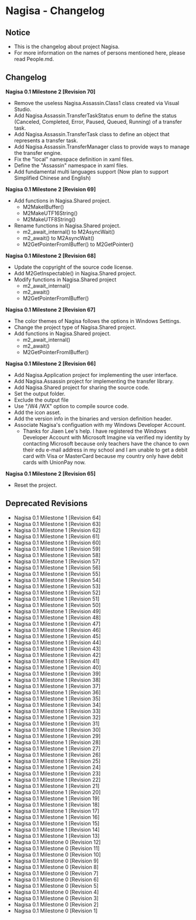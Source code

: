 ﻿# Nagisa - Changelog

## Notice
- This is the changelog about project Nagisa.
- For more information on the names of persons mentioned here, please read 
  People.md.

## Changelog

**Nagisa 0.1 Milestone 2 [Revision 70]**
- Remove the useless Nagisa.Assassin.Class1 class created via Visual Studio.
- Add Nagisa.Assassin.TransferTaskStatus enum to define the status (Canceled, 
  Completed, Error, Paused, Queued, Running) of a transfer task.
- Add Nagisa.Assassin.TransferTask class to define an object that represents a 
  transfer task.
- Add Nagisa.Assassin.TransferManager class to provide ways to manage the 
  transfer engine.
- Fix the "local" namespace definition in xaml files.
- Define the "Assassin" namespace in xaml files.
- Add fundamental multi languages support (Now plan to support Simplified 
  Chinese and English)

**Nagisa 0.1 Milestone 2 [Revision 69]** 
- Add functions in Nagisa.Shared project.
  - M2MakeIBuffer()
  - M2MakeUTF16String()
  - M2MakeUTF8String()
- Rename functions in Nagisa.Shared project.
  - m2_await_internal() to M2AsyncWait()
  - m2_await() to M2AsyncWait()
  - M2GetPointerFromIBuffer() to M2GetPointer()

**Nagisa 0.1 Milestone 2 [Revision 68]** 
- Update the copyright of the source code license.
- Add M2GetInspectable() in Nagisa.Shared project.
- Modify functions in Nagisa.Shared project
  - m2_await_internal()
  - m2_await()
  - M2GetPointerFromIBuffer()

**Nagisa 0.1 Milestone 2 [Revision 67]** 
- The color themes of Nagisa follows the options in Windows Settings.
- Change the project type of Nagisa.Shared project.
- Add functions in Nagisa.Shared project.
  - m2_await_internal()
  - m2_await()
  - M2GetPointerFromIBuffer()

**Nagisa 0.1 Milestone 2 [Revision 66]** 
- Add Nagisa.Application project for implementing the user interface.
- Add Nagisa.Assassin project for implementing the transfer library.
- Add Nagisa.Shared project for sharing the source code.
- Set the output folder.
- Exclude the output file
- Use "/W4 /WX" option to compile source code.
- Add the icon asset.
- Add the version info in the binaries and version definition header.
- Associate Nagisa's configuation with my Windows Developer Account.
  - Thanks for Jiaen Lee's help. I have registered the Windows Developer 
    Account with Microsoft Imagine via verified my identity by contacting 
    Microsoft because only teachers have the chance to own their edu e-mail 
    address in my school and I am unable to get a debit card with Visa or 
    MasterCard because my country only have debit cards with UnionPay now.

**Nagisa 0.1 Milestone 2 [Revision 65]** 
- Reset the project.

## Deprecated Revisions
- Nagisa 0.1 Milestone 1 [Revision 64]
- Nagisa 0.1 Milestone 1 [Revision 63]
- Nagisa 0.1 Milestone 1 [Revision 62]
- Nagisa 0.1 Milestone 1 [Revision 61]
- Nagisa 0.1 Milestone 1 [Revision 60]
- Nagisa 0.1 Milestone 1 [Revision 59]
- Nagisa 0.1 Milestone 1 [Revision 58]
- Nagisa 0.1 Milestone 1 [Revision 57]
- Nagisa 0.1 Milestone 1 [Revision 56]
- Nagisa 0.1 Milestone 1 [Revision 55]
- Nagisa 0.1 Milestone 1 [Revision 54]
- Nagisa 0.1 Milestone 1 [Revision 53]
- Nagisa 0.1 Milestone 1 [Revision 52]
- Nagisa 0.1 Milestone 1 [Revision 51]
- Nagisa 0.1 Milestone 1 [Revision 50]
- Nagisa 0.1 Milestone 1 [Revision 49]
- Nagisa 0.1 Milestone 1 [Revision 48]
- Nagisa 0.1 Milestone 1 [Revision 47]
- Nagisa 0.1 Milestone 1 [Revision 46]
- Nagisa 0.1 Milestone 1 [Revision 45]
- Nagisa 0.1 Milestone 1 [Revision 44]
- Nagisa 0.1 Milestone 1 [Revision 43]
- Nagisa 0.1 Milestone 1 [Revision 42]
- Nagisa 0.1 Milestone 1 [Revision 41]
- Nagisa 0.1 Milestone 1 [Revision 40]
- Nagisa 0.1 Milestone 1 [Revision 39]
- Nagisa 0.1 Milestone 1 [Revision 38]
- Nagisa 0.1 Milestone 1 [Revision 37]
- Nagisa 0.1 Milestone 1 [Revision 36]
- Nagisa 0.1 Milestone 1 [Revision 35]
- Nagisa 0.1 Milestone 1 [Revision 34]
- Nagisa 0.1 Milestone 1 [Revision 33]
- Nagisa 0.1 Milestone 1 [Revision 32]
- Nagisa 0.1 Milestone 1 [Revision 31]
- Nagisa 0.1 Milestone 1 [Revision 30]
- Nagisa 0.1 Milestone 1 [Revision 29]
- Nagisa 0.1 Milestone 1 [Revision 28]
- Nagisa 0.1 Milestone 1 [Revision 27]
- Nagisa 0.1 Milestone 1 [Revision 26]
- Nagisa 0.1 Milestone 1 [Revision 25]
- Nagisa 0.1 Milestone 1 [Revision 24]
- Nagisa 0.1 Milestone 1 [Revision 23]
- Nagisa 0.1 Milestone 1 [Revision 22]
- Nagisa 0.1 Milestone 1 [Revision 21]
- Nagisa 0.1 Milestone 1 [Revision 20]
- Nagisa 0.1 Milestone 1 [Revision 19]
- Nagisa 0.1 Milestone 1 [Revision 18]
- Nagisa 0.1 Milestone 1 [Revision 17]
- Nagisa 0.1 Milestone 1 [Revision 16]
- Nagisa 0.1 Milestone 1 [Revision 15]
- Nagisa 0.1 Milestone 1 [Revision 14]
- Nagisa 0.1 Milestone 1 [Revision 13]
- Nagisa 0.1 Milestone 0 [Revision 12]
- Nagisa 0.1 Milestone 0 [Revision 11]
- Nagisa 0.1 Milestone 0 [Revision 10]
- Nagisa 0.1 Milestone 0 [Revision 9]
- Nagisa 0.1 Milestone 0 [Revision 8]
- Nagisa 0.1 Milestone 0 [Revision 7]
- Nagisa 0.1 Milestone 0 [Revision 6]
- Nagisa 0.1 Milestone 0 [Revision 5]
- Nagisa 0.1 Milestone 0 [Revision 4]
- Nagisa 0.1 Milestone 0 [Revision 3]
- Nagisa 0.1 Milestone 0 [Revision 2]
- Nagisa 0.1 Milestone 0 [Revision 1]
